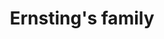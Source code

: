 ---
title: "Ernsting's family"
url: /hamburg/ernstings-family-alte-elbgaustrasse/
shop: Kleidung
---